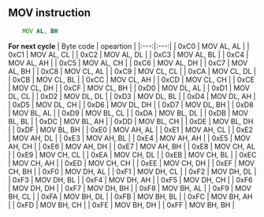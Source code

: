 ## MOV instruction
```asm
    MOV AL, BH
```

**For next cycle**
| Byte code | opeartion | 
|:---:|:---:|
| 0xC0 | MOV AL, AL |
| 0xC1 | MOV AL, CL |
| 0xC2 | MOV AL, DL |
| 0xC3 | MOV AL, BL |
| 0xC4 | MOV AL, AH |
| 0xC5 | MOV AL, CH |
| 0xC6 | MOV AL, DH |
| 0xC7 | MOV AL, BH |
| 0xC8 | MOV CL, AL |
| 0xC9 | MOV CL, CL |
| 0xCA | MOV CL, DL |
| 0xCB | MOV CL, BL |
| 0xCC | MOV CL, AH |
| 0xCD | MOV CL, CH |
| 0xCE | MOV CL, DH |
| 0xCF | MOV CL, BH |
| 0xD0 | MOV DL, AL |
| 0xD1 | MOV DL, CL |
| 0xD2 | MOV DL, DL |
| 0xD3 | MOV DL, BL |
| 0xD4 | MOV DL, AH |
| 0xD5 | MOV DL, CH |
| 0xD6 | MOV DL, DH |
| 0xD7 | MOV DL, BH |
| 0xD8 | MOV BL, AL |
| 0xD9 | MOV BL, CL |
| 0xDA | MOV BL, DL |
| 0xDB | MOV BL, BL |
| 0xDC | MOV BL, AH |
| 0xDD | MOV BL, CH |
| 0xDE | MOV BL, DH |
| 0xDF | MOV BL, BH |
| 0xE0 | MOV AH, AL |
| 0xE1 | MOV AH, CL |
| 0xE2 | MOV AH, DL |
| 0xE3 | MOV AH, BL |
| 0xE4 | MOV AH, AH |
| 0xE5 | MOV AH, CH |
| 0xE6 | MOV AH, DH |
| 0xE7 | MOV AH, BH |
| 0xE8 | MOV CH, AL |
| 0xE9 | MOV CH, CL |
| 0xEA | MOV CH, DL |
| 0xEB | MOV CH, BL |
| 0xEC | MOV CH, AH |
| 0xED | MOV CH, CH |
| 0xEE | MOV CH, DH |
| 0xEF | MOV CH, BH |
| 0xF0 | MOV DH, AL |
| 0xF1 | MOV DH, CL |
| 0xF2 | MOV DH, DL |
| 0xF3 | MOV DH, BL |
| 0xF4 | MOV DH, AH |
| 0xF5 | MOV DH, CH |
| 0xF6 | MOV DH, DH |
| 0xF7 | MOV DH, BH |
| 0xF8 | MOV BH, AL |
| 0xF9 | MOV BH, CL |
| 0xFA | MOV BH, DL |
| 0xFB | MOV BH, BL |
| 0xFC | MOV BH, AH |
| 0xFD | MOV BH, CH |
| 0xFE | MOV BH, DH |
| 0xFF | MOV BH, BH |

